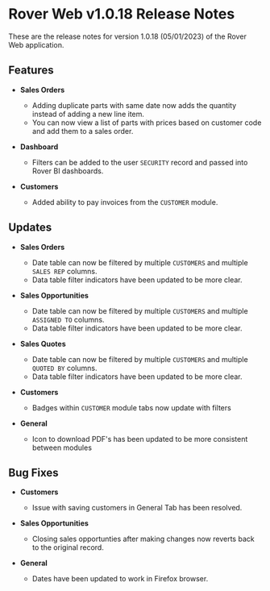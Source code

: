 # Rover Web v1.0.18 Release Notes

<badge text= "Version 1.0.18" vertical="middle" />

<PageHeader />

These are the release notes for version 1.0.18 (05/01/2023) of the Rover Web application.

## Features

- **Sales Orders**
  - Adding duplicate parts with same date now adds the quantity instead of adding a new line item.
  - You can now view a list of parts with prices based on customer code and add them to a sales order.

- **Dashboard**
  - Filters can be added to the user `SECURITY` record and passed into Rover BI dashboards.

- **Customers**
  - Added ability to pay invoices from the `CUSTOMER` module.

## Updates

- **Sales Orders**
  - Date table can now be filtered by multiple `CUSTOMERS` and multiple `SALES REP` columns.
  - Data table filter indicators have been updated to be more clear.

- **Sales Opportunities**
  - Date table can now be filtered by multiple `CUSTOMERS` and multiple `ASSIGNED TO` columns.
  - Data table filter indicators have been updated to be more clear.

- **Sales Quotes**
  - Date table can now be filtered by multiple `CUSTOMERS` and multiple `QUOTED BY` columns.
  - Data table filter indicators have been updated to be more clear.

- **Customers**
  - Badges within `CUSTOMER` module tabs now update with filters

- **General**
  - Icon to download PDF's has been updated to be more consistent between modules

## Bug Fixes

- **Customers**
  - Issue with saving customers in General Tab has been resolved.

- **Sales Opportunities**
  - Closing sales opportunties after making changes now reverts back to the original record.

- **General**
  - Dates have been updated to work in Firefox browser.

<PageFooter />
